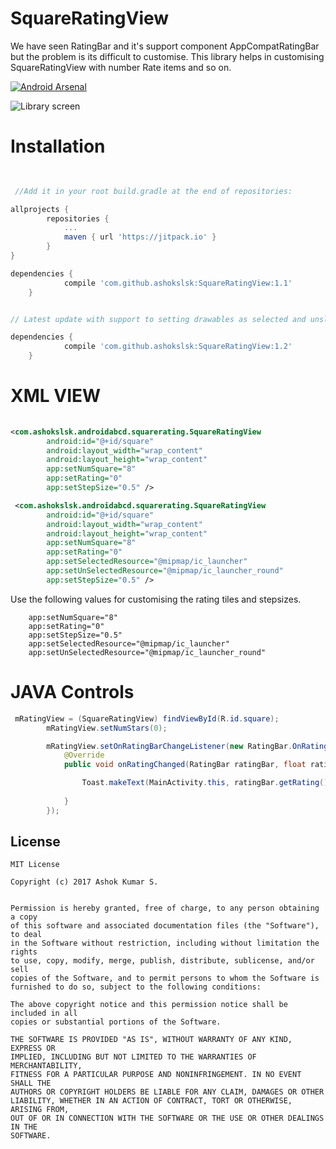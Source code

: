 # **SquareRatingView**

We have seen RatingBar and it's support component AppCompatRatingBar but the problem is its difficult to customise. This library helps in customising SquareRatingView with number Rate items and so on. 

[![Android Arsenal]( https://img.shields.io/badge/Android%20Arsenal-SquareRatingView-green.svg?style=flat )]( https://android-arsenal.com/details/1/6420 )

![Library screen](https://github.com/ashokslsk/SquareRatingView/blob/master/screens/Animated.gif)


# Installation

```gradle

 
 //Add it in your root build.gradle at the end of repositories:

allprojects {
		repositories {
			...
			maven { url 'https://jitpack.io' }
		}
}

dependencies {
	        compile 'com.github.ashokslsk:SquareRatingView:1.1'
	}


// Latest update with support to setting drawables as selected and unslected states.

dependencies {
	        compile 'com.github.ashokslsk:SquareRatingView:1.2'
	}
```

# XML VIEW

```xml
 
<com.ashokslsk.androidabcd.squarerating.SquareRatingView
        android:id="@+id/square"
        android:layout_width="wrap_content"
        android:layout_height="wrap_content"
        app:setNumSquare="8"
        app:setRating="0"
        app:setStepSize="0.5" />

```
```xml
 <com.ashokslsk.androidabcd.squarerating.SquareRatingView
        android:id="@+id/square"
        android:layout_width="wrap_content"
        android:layout_height="wrap_content"
        app:setNumSquare="8"
        app:setRating="0"
        app:setSelectedResource="@mipmap/ic_launcher"
        app:setUnSelectedResource="@mipmap/ic_launcher_round"
        app:setStepSize="0.5" />

```

Use the following values for customising the rating tiles and stepsizes. 

        app:setNumSquare="8"
        app:setRating="0"
        app:setStepSize="0.5"
        app:setSelectedResource="@mipmap/ic_launcher"
        app:setUnSelectedResource="@mipmap/ic_launcher_round"

# JAVA Controls

```java
 mRatingView = (SquareRatingView) findViewById(R.id.square);
        mRatingView.setNumStars(0);

        mRatingView.setOnRatingBarChangeListener(new RatingBar.OnRatingBarChangeListener() {
            @Override
            public void onRatingChanged(RatingBar ratingBar, float rating, boolean fromUser) {

                Toast.makeText(MainActivity.this, ratingBar.getRating()+"", Toast.LENGTH_SHORT).show();
                
            }
        });

```



## **License**

```
MIT License

Copyright (c) 2017 Ashok Kumar S.


Permission is hereby granted, free of charge, to any person obtaining a copy
of this software and associated documentation files (the "Software"), to deal
in the Software without restriction, including without limitation the rights
to use, copy, modify, merge, publish, distribute, sublicense, and/or sell
copies of the Software, and to permit persons to whom the Software is
furnished to do so, subject to the following conditions:

The above copyright notice and this permission notice shall be included in all
copies or substantial portions of the Software.

THE SOFTWARE IS PROVIDED "AS IS", WITHOUT WARRANTY OF ANY KIND, EXPRESS OR
IMPLIED, INCLUDING BUT NOT LIMITED TO THE WARRANTIES OF MERCHANTABILITY,
FITNESS FOR A PARTICULAR PURPOSE AND NONINFRINGEMENT. IN NO EVENT SHALL THE
AUTHORS OR COPYRIGHT HOLDERS BE LIABLE FOR ANY CLAIM, DAMAGES OR OTHER
LIABILITY, WHETHER IN AN ACTION OF CONTRACT, TORT OR OTHERWISE, ARISING FROM,
OUT OF OR IN CONNECTION WITH THE SOFTWARE OR THE USE OR OTHER DEALINGS IN THE
SOFTWARE.

```
